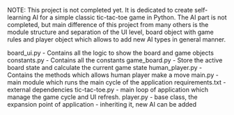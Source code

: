 NOTE: This project is not completed yet.
It is dedicated to create self-learning AI for a simple classic tic-tac-toe game in Python.
The AI part is not completed, but main difference of this project from many others is the module structure and separation of
the UI level, board object with game rules and player object which allows to add new AI types in general manner.

board_ui.py - Contains all the logic to show the board and game objects
constants.py - Contains all the constants
game_board.py - Store the active board state and calculate the current game state
human_player.py - Contains the methods which allows human player make a move
main.py - main module which runs the main cycle of the application
requirements.txt - external dependencies
tic-tac-toe.py - main loop of application which manage the game cycle and UI refresh.
player.py - base class, the expansion point of application  - inheriting it, new AI can be added